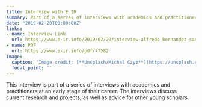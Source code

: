 ```yaml
---
title: Interview with E IR
summary: Part of a series of interviews with academics and practitioners at an early stage of their career.
date: "2019-02-20T00:00:00Z"
links:
- name: Interview Link
  url: https://www.e-ir.info/2019/02/20/interview-alfredo-hernandez-sanchez/
- name: PDF
  url: https://www.e-ir.info/pdf/77582
image:
  caption: 'Image credit: [**Unsplash/Michal Czyz**](https://unsplash.com/photos/ALM7RNZuDH8)'
  focal_point: ''
---
```


This interview is part of a series of interviews with academics and practitioners at an early stage of their career. The interviews discuss current research and projects, as well as advice for other young scholars.
